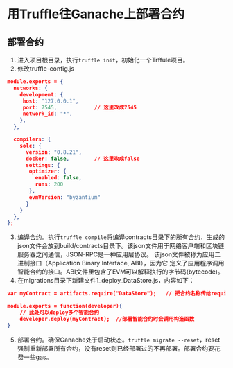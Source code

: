 # 用Truffle往Ganache上部署合约
## 部署合约
1. 进入项目根目录，执行`truffle init`，初始化一个Trffule项目。    
2. 修改truffle-config.js    
```json  
module.exports = {
  networks: {
    development: {
     host: "127.0.0.1",     
     port: 7545,            // 这里改成7545
     network_id: "*",      
    },
  },

  compilers: {
    solc: {
      version: "0.8.21",    
      docker: false,        // 这里改成false
      settings: {          
       optimizer: {
         enabled: false,
         runs: 200
       },
       evmVersion: "byzantium"
      }
    }
  },
};
```  
3. 编译合约。执行`truffle compile`将编译contracts目录下的所有合约，生成的json文件会放到build/contracts目录下。该json文件用于网络客户端和区块链服务器之间通信，JSON-RPC是一种应用层协议。 该json文件被称为应用二进制接口（Application Binary Interface, ABI），因为它 定义了应用程序调用智能合约的接口。ABI文件里包含了EVM可以解释执行的字节码(bytecode)。  
4. 在migrations目录下新建文件1_deploy_DataStore.js，内容如下：  
```json
var myContract = artifacts.require("DataStore");   // 把合约名称传给require

module.exports = function(developer){
    // 此处可以deploy多个智能合约
    developer.deploy(myContract);  //部署智能合约时会调用构造函数
}
```  
5. 部署合约。确保Ganache处于启动状态。`truffle migrate --reset`，reset强制重新部署所有合约，没有reset则已经部署过的不再部署。部署合约要花费一些gas。  
